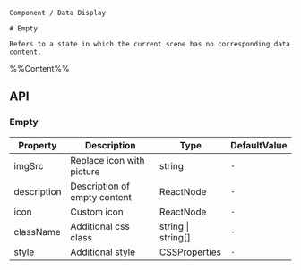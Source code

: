 `````
Component / Data Display

# Empty

Refers to a state in which the current scene has no corresponding data content.
`````

%%Content%%

## API

### Empty

|Property|Description|Type|DefaultValue|
|---|---|---|---|
|imgSrc|Replace icon with picture|string |`-`|
|description|Description of empty content|ReactNode |`-`|
|icon|Custom icon|ReactNode |`-`|
|className|Additional css class|string \| string[] |`-`|
|style|Additional style|CSSProperties |`-`|
